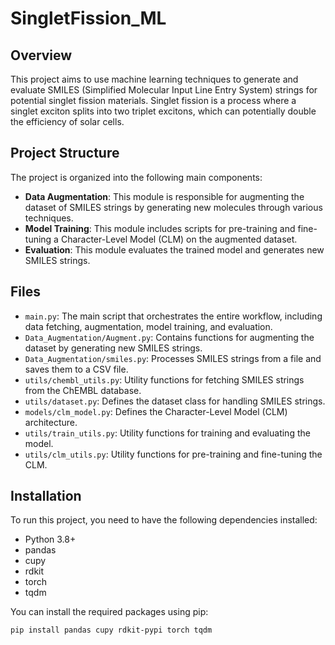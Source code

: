 # SingletFission_ML

## Overview

This project aims to use machine learning techniques to generate and evaluate SMILES (Simplified Molecular Input Line Entry System) strings for potential singlet fission materials. Singlet fission is a process where a singlet exciton splits into two triplet excitons, which can potentially double the efficiency of solar cells.

## Project Structure

The project is organized into the following main components:

- **Data Augmentation**: This module is responsible for augmenting the dataset of SMILES strings by generating new molecules through various techniques.
- **Model Training**: This module includes scripts for pre-training and fine-tuning a Character-Level Model (CLM) on the augmented dataset.
- **Evaluation**: This module evaluates the trained model and generates new SMILES strings.

## Files

- `main.py`: The main script that orchestrates the entire workflow, including data fetching, augmentation, model training, and evaluation.
- `Data_Augmentation/Augment.py`: Contains functions for augmenting the dataset by generating new SMILES strings.
- `Data_Augmentation/smiles.py`: Processes SMILES strings from a file and saves them to a CSV file.
- `utils/chembl_utils.py`: Utility functions for fetching SMILES strings from the ChEMBL database.
- `utils/dataset.py`: Defines the dataset class for handling SMILES strings.
- `models/clm_model.py`: Defines the Character-Level Model (CLM) architecture.
- `utils/train_utils.py`: Utility functions for training and evaluating the model.
- `utils/clm_utils.py`: Utility functions for pre-training and fine-tuning the CLM.

## Installation

To run this project, you need to have the following dependencies installed:

- Python 3.8+
- pandas
- cupy
- rdkit
- torch
- tqdm

You can install the required packages using pip:

```bash
pip install pandas cupy rdkit-pypi torch tqdm